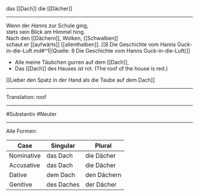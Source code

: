 das [[Dach]]
die [[Dächer]]

---
Wenn der _Hanns_ zur Schule ging,  
stets sein Blick am Himmel hing.  
Nach den [[Dächern]], Wolken, [[Schwalben]]  
schaut er [[aufwärts]] [[allenthalben]].   [[8  Die Geschichte vom Hanns Guck-in-die-Luft.md#^1|(Quelle: 8  Die Geschichte vom Hanns Guck-in-die-Luft)]] 


- Alle meine Täubchen gurren auf dem [[Dach]], 
- Das [[Dach]] des Hauses ist rot. (The roof of the house is red.)

[[Lieber den Spatz in der Hand als die Taube auf dem Dach]]


---
Translation:
roof

---

#Substantiv
#Neuter

---

Alle Formen:

| Case        | Singular          | Plural         |
|-------------|-------------------|----------------|
| Nominative  | das Dach          | die Dächer     |
| Accusative  | das Dach          | die Dächer     |
| Dative      | dem Dach          | den Dächern    |
| Genitive    | des Daches        | der Dächer     |, [[annehmen]], [[Tür]], [[Traufe]], [[Decke]]